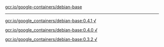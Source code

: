 [gcr.io/google-containers/debian-base](https://hub.docker.com/r/sqeven/debian-base/tags/) 

----
[gcr.io/google_containers/debian-base:0.4.1 √](https://hub.docker.com/r/sqeven/debian-base/tags/)

[gcr.io/google_containers/debian-base:0.4.0 √](https://hub.docker.com/r/sqeven/debian-base/tags/)

[gcr.io/google_containers/debian-base:0.3.2 √](https://hub.docker.com/r/sqeven/debian-base/tags/)

